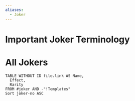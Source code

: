 ```yaml
---
aliases:
  - Joker
---
```


# Important Joker Terminology

# All Jokers
```dataview
TABLE WITHOUT ID file.link AS Name,
  Effect,
  Rarity
FROM #joker AND -"!Templates"
Sort joker-no ASC
```
